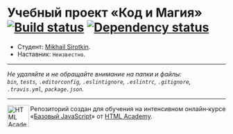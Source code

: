 # Учебный проект «Код и Магия» [![Build status][travis-image]][travis-url] [![Dependency status][dependency-image]][dependency-url]

* Студент: [Mikhail Sirotkin](https://up.htmlacademy.ru/javascript/8/user/337535).
* Наставник: `Неизвестно`.

---

_Не удаляйте и не обращайте внимание на папки и файлы:_<br>
_`bin`, `tests`, `.editorconfig`, `.eslintignore`, `.eslintrc`, `.gitignore`, `.travis.yml`, `package.json`._

---

<a href="https://htmlacademy.ru/intensive/javascript"><img align="left" width="50" height="50" title="HTML Academy" src="https://up.htmlacademy.ru/static/img/intensive/javascript/logo-for-github.svg"></a>

Репозиторий создан для обучения на интенсивном онлайн‑курсе «[Базовый JavaScript](https://htmlacademy.ru/intensive/javascript)» от [HTML Academy](https://htmlacademy.ru).

[travis-image]: https://travis-ci.org/htmlacademy-javascript/337535-code-and-magick.svg?branch=master
[travis-url]: https://travis-ci.org/htmlacademy-javascript/337535-code-and-magick
[dependency-image]: https://david-dm.org/htmlacademy-javascript/337535-code-and-magick.svg?style=flat-square
[dependency-url]: https://david-dm.org/htmlacademy-javascript/337535-code-and-magick
